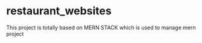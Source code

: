 # restaurant_websites
This project is totally based on MERN STACK which is used to manage mern project
